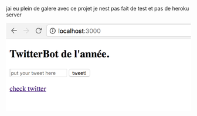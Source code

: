 jai eu plein de galere avec ce projet je nest pas fait de test et pas de heroku server

![screenshot](public/thp_twitter_screenshot.png?raw=true)
